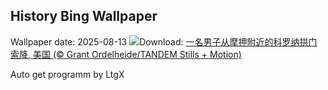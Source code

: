 ## History Bing Wallpaper
Wallpaper date: 2025-08-13
![](https://www.bing.com/th?id=OHR.CoronaArch_ZH-CN5406267193_UHD.jpg&w=1000)Download: [一名男子从摩押附近的科罗纳拱门索降, 美国 (© Grant Ordelheide/TANDEM Stills + Motion)](https://www.bing.com/th?id=OHR.CoronaArch_ZH-CN5406267193_UHD.jpg)

Auto get programm by LtgX
